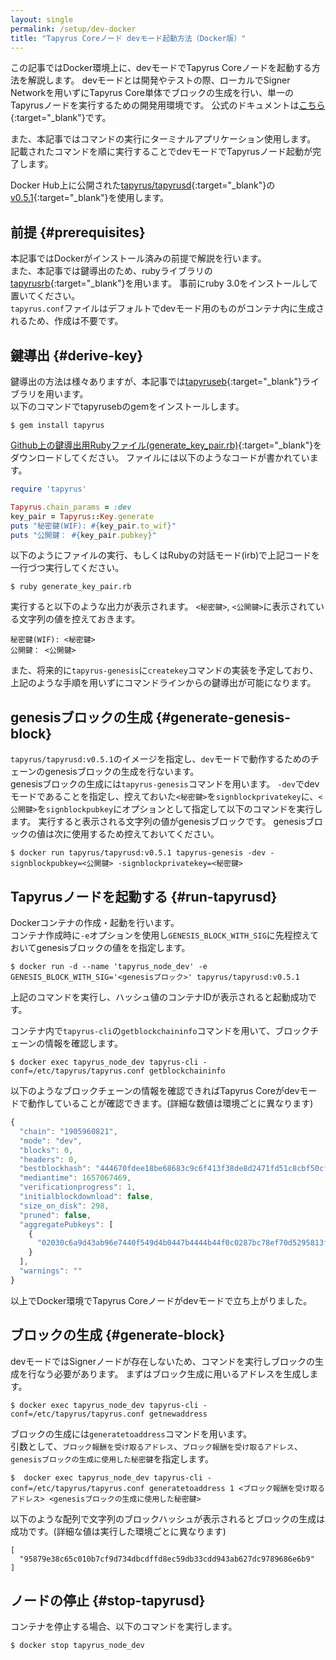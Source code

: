 ```yaml
---
layout: single
permalink: /setup/dev-docker
title: "Tapyrus Coreノード devモード起動方法（Docker版）"
---
```


この記事ではDocker環境上に、devモードでTapyrus Coreノードを起動する方法を解説します。 
devモードとは開発やテストの際、ローカルでSigner Networkを用いずにTapyrus Core単体でブロックの生成を行い、単一のTapyrusノードを実行するための開発用環境です。
公式のドキュメントは[こちら](https://github.com/chaintope/tapyrus-core/blob/master/doc/docker_image.md#dev-mode){:target="_blank"}です。  

また、本記事ではコマンドの実行にターミナルアプリケーション使用します。  
記載されたコマンドを順に実行することでdevモードでTapyrusノード起動が完了します。  


Docker Hub上に公開された[tapyrus/tapyrusd](https://hub.docker.com/r/tapyrus/tapyrusd){:target="_blank"}の[v0.5.1](https://hub.docker.com/layers/tapyrusd/tapyrus/tapyrusd/v0.5.1/images/sha256-0e25122fe7805ecc3a4545862befe3e0a9ec60ad211b94afa8d07d5ac2a5198c?context=explore){:target="_blank"}を使用します。  


## 前提 {#prerequisites}
本記事ではDockerがインストール済みの前提で解説を行います。  
また、本記事では鍵導出のため、rubyライブラリの[tapyrusrb](https://github.com/chaintope/tapyrusrb){:target="_blank"}を用います。
事前にruby 3.0をインストールして置いてください。  
`tapyrus.conf`ファイルはデフォルトでdevモード用のものがコンテナ内に生成されるため、作成は不要です。

## 鍵導出 {#derive-key}

鍵導出の方法は様々ありますが、本記事では[tapyruseb](https://github.com/chaintope/tapyrusrb){:target="_blank"}ライブラリを用います。  
以下のコマンドでtapyrusebのgemをインストールします。
```
$ gem install tapyrus
```

[Github上の鍵導出用Rubyファイル(generate_key_pair.rb)](https://github.com/chaintope/tapyrus-pages/blob/master/scripts/generate_key_pair.rb){:target="_blank"}をダウンロードしてください。
ファイルには以下のようなコードが書かれています。  

```ruby
require 'tapyrus'

Tapyrus.chain_params = :dev
key_pair = Tapyrus::Key.generate
puts "秘密鍵(WIF): #{key_pair.to_wif}"
puts "公開鍵： #{key_pair.pubkey}"
```

以下のようにファイルの実行、もしくはRubyの対話モード(irb)で上記コードを一行づつ実行してください。  
```
$ ruby generate_key_pair.rb
```

実行すると以下のような出力が表示されます。
 `<秘密鍵>`, `<公開鍵>`に表示されている文字列の値を控えておきます。  
```
秘密鍵(WIF): <秘密鍵>
公開鍵： <公開鍵>
```

また、将来的に`tapyrus-genesis`に`createkey`コマンドの実装を予定しており、上記のような手順を用いずにコマンドラインからの鍵導出が可能になります。  


## genesisブロックの生成 {#generate-genesis-block}

`tapyrus/tapyrusd:v0.5.1`のイメージを指定し、`dev`モードで動作するためのチェーンのgenesisブロックの生成を行ないます。  
genesisブロックの生成には`tapyrus-genesis`コマンドを用います。
`-dev`でdevモードであることを指定し、控えておいた`<秘密鍵>`を`signblockprivatekey`に、`<公開鍵>`を`signblockpubkey`にオプションとして指定して以下のコマンドを実行します。
実行すると表示される文字列の値がgenesisブロックです。
genesisブロックの値は次に使用するため控えておいてください。
```
$ docker run tapyrus/tapyrusd:v0.5.1 tapyrus-genesis -dev -signblockpubkey=<公開鍵> -signblockprivatekey=<秘密鍵>
```

## Tapyrusノードを起動する {#run-tapyrusd}

Dockerコンテナの作成・起動を行います。  
コンテナ作成時に`-e`オプションを使用し`GENESIS_BLOCK_WITH_SIG`に先程控えておいてgenesisブロックの値をを指定します。
```
$ docker run -d --name 'tapyrus_node_dev' -e GENESIS_BLOCK_WITH_SIG='<genesisブロック>' tapyrus/tapyrusd:v0.5.1
```

上記のコマンドを実行し、ハッシュ値のコンテナIDが表示されると起動成功です。

コンテナ内で`tapyrus-cli`の`getblockchaininfo`コマンドを用いて、ブロックチェーンの情報を確認します。　　
```
$ docker exec tapyrus_node_dev tapyrus-cli -conf=/etc/tapyrus/tapyrus.conf getblockchaininfo
```

以下のようなブロックチェーンの情報を確認できればTapyrus Coreがdevモードで動作していることが確認できます。(詳細な数値は環境ごとに異なります)  
```javascript
{
  "chain": "1905960821",
  "mode": "dev",
  "blocks": 0,
  "headers": 0,
  "bestblockhash": "444670fdee18be68683c9c6f413f38de8d2471fd51c8cbf50cf6ac442af49d94",
  "mediantime": 1657067469,
  "verificationprogress": 1,
  "initialblockdownload": false,
  "size_on_disk": 298,
  "pruned": false,
  "aggregatePubkeys": [
    {
      "02030c6a9d43ab96e7440f549d4b0447b4444b44f0c0287bc78ef70d5295813fb4": 0
    }
  ],
  "warnings": ""
}
```

以上でDocker環境でTapyrus Coreノードがdevモードで立ち上がりました。

## ブロックの生成 {#generate-block}
devモードではSignerノードが存在しないため、コマンドを実行しブロックの生成を行なう必要があります。
まずはブロック生成に用いるアドレスを生成します。
```
$ docker exec tapyrus_node_dev tapyrus-cli -conf=/etc/tapyrus/tapyrus.conf getnewaddress
```

ブロックの生成には`generatetoaddress`コマンドを用います。  
引数として、`ブロック報酬を受け取るアドレス`、`ブロック報酬を受け取るアドレス`、`genesisブロックの生成に使用した秘密鍵`を指定します。
```
$  docker exec tapyrus_node_dev tapyrus-cli -conf=/etc/tapyrus/tapyrus.conf generatetoaddress 1 <ブロック報酬を受け取るアドレス> <genesisブロックの生成に使用した秘密鍵>
```

以下のような配列で文字列のブロックハッシュが表示されるとブロックの生成は成功です。(詳細な値は実行した環境ごとに異なります)
```
[
  "95879e38c65c010b7cf9d734dbcdffd8ec59db33cdd943ab627dc9789686e6b9"
]
```

## ノードの停止 {#stop-tapyrusd}
コンテナを停止する場合、以下のコマンドを実行します。
```
$ docker stop tapyrus_node_dev
```
